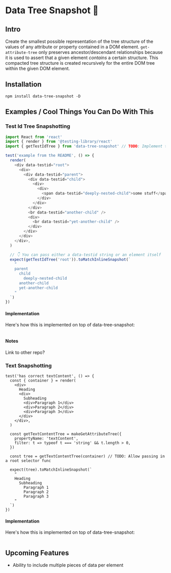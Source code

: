 # Data Tree Snapshot 🌳

## Intro

Create the smallest possible representation of the tree structure of the values of any attribute or property contained in a DOM element. `get-attribute-tree` only preserves ancestor/descendant relationships because it is used to assert that a given element _contains_ a certain structure. This compacted tree structure is created recursively for the entire DOM tree within the given DOM element.

## Installation

```
npm install data-tree-snapshot -D
```

## Examples / Cool Things You Can Do With This

### Test Id Tree Snapshotting

```js
import React from 'react'
import { render } from '@testing-library/react'
import { getTestIdTree } from 'data-tree-snapshot' // TODO: Implement this and export it

test('example from the README', () => {
  render(
    <div data-testid="root">
      <div>
        <div data-testid="parent">
          <div data-testid="child">
            <div>
              <div>
                <span data-testid="deeply-nested-child">some stuff</span>
              </div>
            </div>
          </div>
          <br data-testid="another-child" />
          <div>
            <br data-testid="yet-another-child" />
          </div>
        </div>
      </div>
    </div>,
  )

  // 👇 You can pass either a data-testid string or an element itself
  expect(getTestIdTree('root')).toMatchInlineSnapshot(`
    "
    parent
      child
        deeply-nested-child
      another-child
      yet-another-child
    "
  `)
})
```

#### Implementation

Here's how this is implemented on top of data-tree-snapshot:

```js
```

#### Notes

Link to other repo?

### Text Snapshotting

```
test('has correct textContent', () => {
  const { container } = render(
    <div>
      Heading
      <div>
        Subheading
        <div>Paragraph 1</div>
        <div>Paragraph 2</div>
        <div>Paragraph 3</div>
      </div>
    </div>,
  )

  const getTextContentTree = makeGetAttributeTree({
    propertyName: 'textContent',
    filter: t => typeof t === 'string' && t.length > 0,
  })

  const tree = getTextContentTree(container) // TODO: Allow passing in a root selector func

  expect(tree).toMatchInlineSnapshot(`
    "
    Heading
      Subheading
        Paragraph 1
        Paragraph 2
        Paragraph 3
    "
  `)
})
```

#### Implementation

Here's how this is implemented on top of data-tree-snapshot:

```js
```

## Upcoming Features

- Ability to include multiple pieces of data per element
